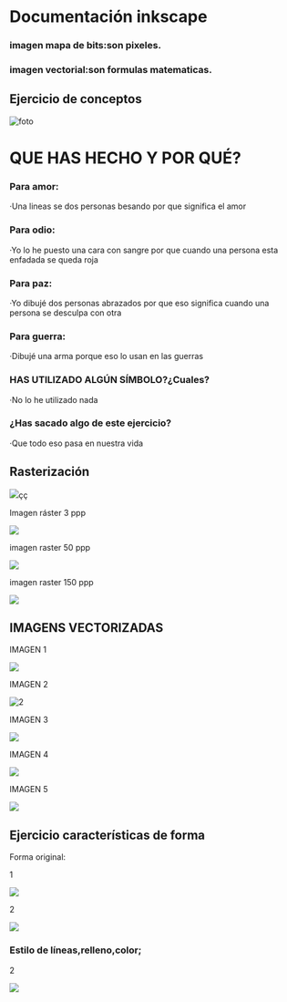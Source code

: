# Documentación inkscape

### imagen mapa de bits:son pixeles.

### imagen vectorial:son formulas matematicas.

## Ejercicio de conceptos

![foto](https://github.com/Wesley3455/Soldadura-y-disegn-3.e/blob/main/wesley%20dibujo.jpg)

# QUE HAS HECHO Y POR QUÉ?

### Para amor:

·Una lineas se dos personas besando por que significa el amor

### Para odio:

·Yo lo he puesto una cara con sangre por que cuando una persona esta enfadada se queda roja

### Para paz:

·Yo dibujé dos personas abrazados por que eso significa cuando una persona se desculpa con otra

### Para guerra:

·Dibujé una arma porque eso lo usan en las guerras 

### HAS UTILIZADO ALGÚN SÍMBOLO?¿Cuales?

·No lo he utilizado nada 

### ¿Has sacado algo de este ejercicio?

·Que todo eso pasa en nuestra vida

## Rasterización


![](https://raw.githubusercontent.com/Wesley3455/Soldadura-y-disegn-3.e/4031af05e05df972cde74e512c2421056919aeba/imagen%20vectorial.svg)çç

Imagen ráster 3 ppp

![](https://raw.githubusercontent.com/Wesley3455/Soldadura-y-disegn-3.e/main/rect88.png)

imagen raster 50 ppp

![](https://github.com/Wesley3455/Soldadura-y-disegn-3.e/blob/main/rect88wb.png)

imagen raster 150 ppp

![](https://github.com/Wesley3455/Soldadura-y-disegn-3.e/blob/main/rect88150.png)

## IMAGENS VECTORIZADAS 

IMAGEN 1

![](https://github.com/Wesley3455/Soldadura-y-disegn-3.e/blob/main/imagen%20vectorizada%202.svg)

IMAGEN 2

![2](https://github.com/Wesley3455/Soldadura-y-disegn-3.e/blob/main/imagen%20vectorizada%203.svg)

IMAGEN 3

![](https://github.com/Wesley3455/Soldadura-y-disegn-3.e/blob/main/imagen%20vectorizada%204.svg)

IMAGEN 4

![](https://github.com/Wesley3455/Soldadura-y-disegn-3.e/blob/main/leon%20vectorizado%201.svg)

IMAGEN 5

![](https://github.com/Wesley3455/Soldadura-y-disegn-3.e/blob/main/imagen%20vectorizada%20CON%20DETECCION%20DE%20BORDES%20.svg)

## Ejercicio características de forma

Forma original:

1

![](https://github.com/Wesley3455/Soldadura-y-disegn-3.e/blob/main/Captura%20de%20pantalla%20de%202021-03-25%2012-32-58.png)

2

![](https://github.com/Wesley3455/Soldadura-y-disegn-3.e/blob/main/wesley%20iamgen%20de%20mierda.png)

### Estilo de líneas,relleno,color;

2

![](https://github.com/Wesley3455/Soldadura-y-disegn-3.e/blob/main/Captura%20de%20pantalla%20de%202021-03-25%2012-26-26.png)
